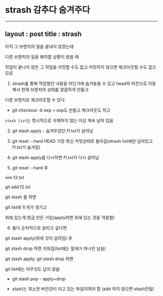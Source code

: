 # strash 감추다 숨겨주다

----
layout : post
title : strash
----

아직 그 브렌치의 일을 끝내지 않았는데 

다른 브렌치의 일을 해야할 상황이 왔을 때 

작업이 끝나지 않은 그 작업을 커밋할 수도 없고 커밋하지 않으면 체크아웃할 수도 없으므로

1. strash를 통해 작업했던 내용을 어딘가에 숨겨놓을 수 있고 head의 버전으로 이동해서 현재 브렌치의 상태를 깔끔하게 만들고

다른 브렌치로 체크아웃할 수 있다.

* git checkout -b exp = exp도 만들고 체크아웃도 하고

`stash list`는 명시적으로 삭제하지 않는 이상 계속 남아 있음

2. git stash apply - 숨겨두었던 f1.txt가 살아남

3. git reset --hard HEAD 가장 최신 커밋상태로 돌아감(strash list에만 남아있고 f1.txt가 숨겨짐)

4. git stash apply를 다시하면 f1.txt가 다시 살아남

5. git reset --hard 후

vim f2.txt

git add f2.txt

git stash 를 하면 

git list에 두개가 생기고

위에 있는게 방금 만든 거임(apply하면 위에 있는 것을 적용함)

6. 둘다 순차적으로 살리고 싶다면

git stash apply(위에 것이 살려짐) 후

git stash drop 하면 지워짐(list에는 밑에거 하나만 남음)

git stash apply; git stash drop 하면

git list에는 아무것도 남지 않음

* git stash pop - apply+drop

* stash는 최소한 버전관리 되고 있는 파일이여야 함 (add 하지 않으면 stash안됨)
